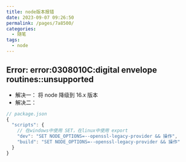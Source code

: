 ```yaml
---
title: node版本报错
date: 2023-09-07 09:26:50
permalink: /pages/7a8500/
categories:
  - 随笔
tags:
  - node
---
```


## Error: error:0308010C:digital envelope routines::unsupported

- 解决一：
  将 node 降级到 16.x 版本
- 解决二：

```js
// package.json
{
  "scripts": {
    // 在windows中使用 SET，在linux中使用 export
    "dev": "SET NODE_OPTIONS=--openssl-legacy-provider && 操作",
    "build": "SET NODE_OPTIONS=--openssl-legacy-provider && 操作"
  }
}
```
